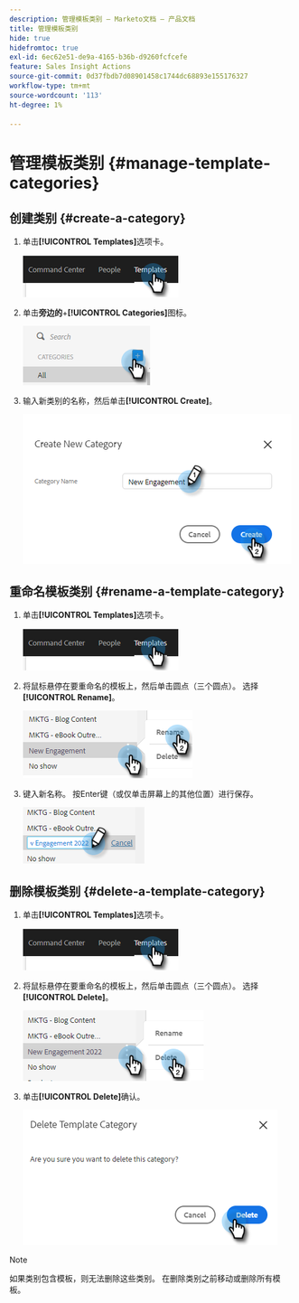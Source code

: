 ```yaml
---
description: 管理模板类别 — Marketo文档 — 产品文档
title: 管理模板类别
hide: true
hidefromtoc: true
exl-id: 6ec62e51-de9a-4165-b36b-d9260fcfcefe
feature: Sales Insight Actions
source-git-commit: 0d37fbdb7d08901458c1744dc68893e155176327
workflow-type: tm+mt
source-wordcount: '113'
ht-degree: 1%

---
```


# 管理模板类别 {#manage-template-categories}

## 创建类别 {#create-a-category}

1. 单击&#x200B;**[!UICONTROL Templates]**&#x200B;选项卡。

   ![](assets/manage-template-categories-1.png)

1. 单击&#x200B;**旁边的**+**[!UICONTROL Categories]**&#x200B;图标。

   ![](assets/manage-template-categories-2.png)

1. 输入新类别的名称，然后单击&#x200B;**[!UICONTROL Create]**。

   ![](assets/manage-template-categories-3.png)

## 重命名模板类别 {#rename-a-template-category}

1. 单击&#x200B;**[!UICONTROL Templates]**&#x200B;选项卡。

   ![](assets/manage-template-categories-4.png)

1. 将鼠标悬停在要重命名的模板上，然后单击圆点（三个圆点）。 选择 **[!UICONTROL Rename]**。

   ![](assets/manage-template-categories-5.png)

1. 键入新名称。 按Enter键（或仅单击屏幕上的其他位置）进行保存。

   ![](assets/manage-template-categories-6.png)

## 删除模板类别 {#delete-a-template-category}

1. 单击&#x200B;**[!UICONTROL Templates]**&#x200B;选项卡。

   ![](assets/manage-template-categories-7.png)

1. 将鼠标悬停在要重命名的模板上，然后单击圆点（三个圆点）。 选择 **[!UICONTROL Delete]**。

   ![](assets/manage-template-categories-8.png)

1. 单击&#x200B;**[!UICONTROL Delete]**&#x200B;确认。

   ![](assets/manage-template-categories-9.png)

>[!NOTE]
>
>如果类别包含模板，则无法删除这些类别。 在删除类别之前移动或删除所有模板。
